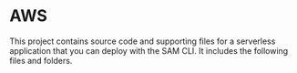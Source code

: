 # AWS

This project contains source code and supporting files for a serverless application that you can deploy with the SAM CLI. It includes the following files and folders.
